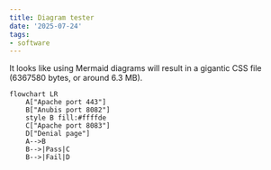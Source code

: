 ```yaml
---
title: Diagram tester
date: '2025-07-24'
tags:
- software
---
```


It looks like using Mermaid diagrams will result in a gigantic
CSS file (6367580 bytes, or around 6.3 MB).
<!--more-->

```mermaid
flowchart LR
    A["Apache port 443"]
    B["Anubis port 8082"]
    style B fill:#ffffde
    C["Apache port 8083"]
    D["Denial page"]
    A-->B
    B-->|Pass|C
    B-->|Fail|D
```


